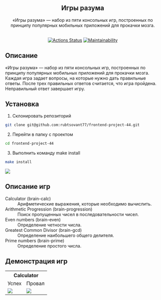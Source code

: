 <h2 align="center">
Игры разума
<br>
</h2>
<div align="center">
«Игры разума» — набор из пяти консольных игр, построенных по принципу популярных мобильных приложений для прокачки мозга. 
</div>
<br>
<div align="center">

[![Actions Status](https://github.com/rubtsovant77/frontend-project-44/actions/workflows/hexlet-check.yml/badge.svg)](https://github.com/rubtsovant77/frontend-project-44/actions) 
[![Maintainability](https://api.codeclimate.com/v1/badges/54cbc918938b0b260952/maintainability)](https://codeclimate.com/github/rubtsovant77/frontend-project-44/maintainability)

</div>

## Описание 

«Игры разума» — набор из пяти консольных игр, построенных по принципу популярных мобильных приложений для прокачки мозга. Каждая игра задает вопросы, на которые нужно дать правильные ответы. После трех правильных ответов считается, что игра пройдена. Неправильный ответ завершает игру.

## Установка
1. Склонировать репозиторий
```bash
git clone git@github.com:rubtsovant77/frontend-project-44.git
```
2. Перейти в папку с проектом
```bash
cd frontend-project-44
```
3. Выполнить команду make install
```bash
make install
```
<a href="https://asciinema.org/a/PKapE2GnnVQEsQILU4MJ6cHj4" target="_blank"><img src="https://asciinema.org/a/PKapE2GnnVQEsQILU4MJ6cHj4.svg" /></a>

## Описание игр
<dl>
  <dt>Calculator (brain-calc)</dt>
  <dd>Арифметические выражения, которые необходимо вычислить.</dd>

  <dt>Arithmetic Progression (brain-progression)</dt>
  <dd>Поиск пропущенных чисел в последовательности чисел.</dd>

  <dt>Even numbers (brain-even)</dt>
  <dd>Определение четности числа.</dd>

  <dt>Greatest Common Divisor (brain-gcd)</dt>
  <dd>Определение наибольшего общего делителя.</dd>

  <dt>Prime numbers (brain-prime)</dt>
  <dd>Определение простого числа.</dd>
</dl>

## Демонстрация игр
<table>
  <tr>
    <th colspan="2">Calculator</th>
  </tr>
  <tr>
    <td>Успех</td>
    <td>Провал</td>
  </tr>
  <tr>
    <td>
      <a href="https://asciinema.org/a/JcvV5ifcV6STOT219czATPoRi" target="_blank"><img src="https://asciinema.org/a/JcvV5ifcV6STOT219czATPoRi.svg" /></a>
    </td>
    <td>
      <a href="https://asciinema.org/a/MMOioD2VYAMA4SKGJQlajZ8ff" target="_blank"><img src="https://asciinema.org/a/MMOioD2VYAMA4SKGJQlajZ8ff.svg" /></a>
    </td>
  </tr>
<table>

